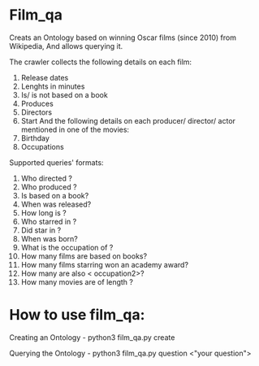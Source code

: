 # Film_qa
Creats an Ontology based on winning Oscar films (since 2010) from Wikipedia, 
And allows querying it.

The crawler collects the following details on each film:
1. Release dates
2. Lenghts in minutes
3. Is/ is not based on a book
4. Produces
5. Directors
6. Start
And the following details on each producer/ director/ actor mentioned in one of the movies:
1. Birthday
2. Occupations

Supported queries' formats:
1. Who directed <film>?
2. Who produced <film>?
3. Is <film> based on a book?
4. When was <film> released?
5. How long is <film>?
6. Who starred in <film>?
7. Did <person> star in <film>?
8. When was <person> born?
9. What is the occupation of <person>?
10. How many films are based on books?
11. How many films starring <person> won an academy award?
12. How many <occupation1> are also < occupation2>?
13. How many movies are of length <duration>?

# How to use film_qa:
Creating an Ontology - python3 film_qa.py create 
  
Querying the Ontology - python3 film_qa.py question <"your question">
